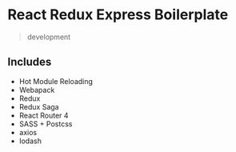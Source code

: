 # React Redux Express Boilerplate
> development

## Includes
- Hot Module Reloading
- Webapack
- Redux
- Redux Saga
- React Router 4
- SASS + Postcss
- axios
- lodash




